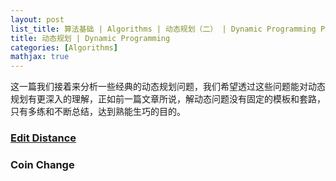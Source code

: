 ```yaml
---
layout: post
list_title: 算法基础 | Algorithms | 动态规划（二） | Dynamic Programming Part 2
title: 动态规划 | Dynamic Programming
categories: [Algorithms]
mathjax: true
---
```


这一篇我们接着来分析一些经典的动态规划问题，我们希望透过这些问题能对动态规划有更深入的理解，正如前一篇文章所说，解动态问题没有固定的模板和套路，只有多练和不断总结，达到熟能生巧的目的。

### [Edit Distance]()

### Coin Change
